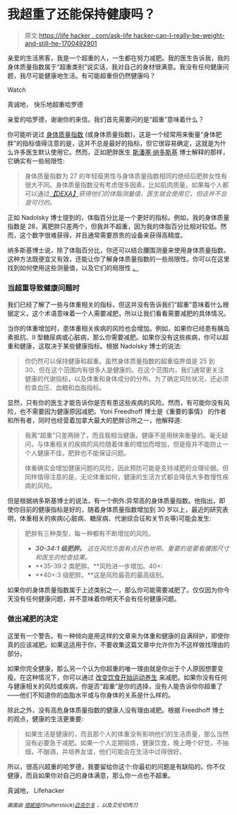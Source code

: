 # 我超重了还能保持健康吗？

> 原文:[https://life hacker . com/ask-life hacker-can-I-really-be-weight-and-still-he-1700492901](https://lifehacker.com/ask-lifehacker-can-i-really-be-overweight-and-still-he-1700492901)

亲爱的生活黑客，我是一个超重的人，一生都在努力减肥。我的医生告诉我，我的身体质量指数属于“超重类别”说实话，我对自己的身材很满意。我没有任何健康问题，我尽可能健康地生活。有可能超重但仍然健康吗？

Watch

真诚地，
快乐地超重哈罗德

亲爱的哈罗德，谢谢你的来信。我们首先需要问的是“超重”意味着什么？

你可能听说过 [身体质量指数](http://www.cdc.gov/healthyweight/assessing/bmi/adult_bmi/) (或身体质量指数)，这是一个经常用来衡量“身体肥胖”的指标值得注意的是，这并不总是最好的指标，但它很容易确定，这就是为什么许多医生默认使用它。然而，正如肥胖医生 [斯潘塞·纳多斯基](http://drspencer.com) 博士解释的那样，它确实有一些局限性:

> 身体质量指数为 27 的年轻瘦男性与身体质量指数相同的绝经后肥胖女性有很大不同。身体质量指数没有考虑很多因素，比如肌肉质量。如果每个人都可以通过[*【DEXA】*](http://en.wikipedia.org/wiki/Dual-energy_X-ray_absorptiometry)*获得他们的体脂测量值，医生就会使用它，但这并不总是可行的。*

正如 Nadolsky 博士提到的，体脂百分比是一个更好的指标。例如，我的身体质量指数是 28，离肥胖只差两个，但我并不超重，因为我的体脂百分比相对较低。然而，这个数字很难获得，并且通常需要昂贵的设备来获得高精度。

纳多斯基博士说，除了体脂百分比，你还可以结合腰围测量来使用身体质量指数。这种方法既便宜又有效，还能让你了解身体质量指数的一些局限性。你可以在这里 找到如何使用这些测量值，以及它们的局限性 [。](http://www.healthdirect.gov.au/body-mass-index-bmi-and-waist-circumference)

### 当超重导致健康问题时

我们已经了解了一些与体重相关的指标，但这并没有告诉我们“超重”意味着什么根据定义，这个术语意味着一个人需要减肥，所以让我们看看需要减肥的具体情况。

当你的体重增加时，患体重相关疾病的风险也会增加。例如，如果你已经患有胰岛素抵抗、II 型糖尿病或心脏病，那么你需要减肥。如果你没有这些疾病，你可以超重和健康，这取决于某些健康指标。根据 Nadolsky 博士的说法:

> 你仍然可以保持健康和超重。虽然身体质量指数的超重临界值是 25 到 30，但在这个范围内有很多人是健康的。在这个范围内，我们通常更关注健康的代谢指标，以及体重和身体成分的分布。为了确定风险状况，还必须检查血压、血糖和血脂指标。

显然，只有你的医生才能告诉你是否有患这些疾病的风险。然而，有可能你没有风险，也不需要因为健康原因减肥。Yoni Freedhoff 博士是《重要的事情》 的作者和所有者，同时也经营着加拿大最大的肥胖诊所之一，他解释道:

> 我离“超重”只差两磅了，而且我相当健康。健康不是用磅来衡量的。毫无疑问，与体重相关的疾病的风险随着体重的增加而增加，但是瘦并不能防止一个人健康不佳，肥胖也不能保证问题。
> 
> 体重确实会增加健康问题的风险，因此预防可能是支持减肥的合理论据。但同样值得注意的是，无论体重如何，健康的生活方式都会降低大多数慢性疾病的风险。

但是根据纳多斯基博士的说法，有一个例外:异常高的身体质量指数。他指出，即使你目前的健康指标是好的，随着身体质量指数增加到 30 岁以上，最近的研究表明，体重相关的疾病(心脏病、糖尿病、代谢综合征和关节炎等)可能会发生:

> 肥胖有三种类型，每一种都有不断增加的风险。
> 
> *   ***30-34:1 级肥胖。*** *这在风险方面有点灰色地带。重要的是要看腰围尺寸和医生的检查结果。*
> *   **35-39:2 类肥胖。**风险进一步增加。40+:
> *   **40+:3 级肥胖。**这是风险最高的最高级别。

如果你的身体质量指数属于上述类别之一，那么你可能需要减肥了。仅仅因为你今天没有任何健康问题，并不意味着你明天不会有任何健康问题。

### 做出减肥的决定

这里有一个警告。有一种倾向是用这样的文章来为体重和健康的自满辩护，即使你真的应该减肥。如果这适用于你，不要收集这篇文章中允许你为不这样做找理由的部分。

如果你完全健康，那么另一个认为你超重的唯一理由就是你出于个人原因想要变瘦。在这种情况下，你可以通过 [改变饮食](http://vitals.lifehacker.com/exercise-vs-diet-which-is-more-important-for-weight-l-1677532039)[开始运动养生](http://lifehacker.com/how-to-start-exercising-when-youre-already-overweight-1521317096) 来减肥。如果你没有任何与健康相关的风险或疾病，你是否“超重”是你的选择，没有人能告诉你你超重了——他们不知道你的血脂水平或与你身体的关系是什么样的。

除此之外，没有高危身体质量指数的健康人没有理由减肥。根据 Freedhoff 博士的观点，健康的生活更重要:

> 如果生活是健康的，而且那个人的体重没有影响他们的生活质量，那么当然没有必要急于减肥。如果一个人定期锻炼，健康饮食，晚上睡个好觉，不抽烟，不酗酒，并培养友谊，他们可能会在生活中过得很好。

所以，很高兴超重的哈罗德，我要留给你这个:你最初的问题是有缺陷的。你不仅健康，而且如果你对自己的身体满意，那么你一点也不超重。

真诚地，
Lifehacker

<small>*画面由*</small> [<small>*塔妮娅*</small>](http://m.shutterstock.com/images/200674559)<small>*(Shutterstock)*</small>[<small>*迈克尔 B*</small>](https://www.flickr.com/photos/aboyandhisbike/) <small>*，以及*</small><small>*艾伦切肉刀*</small>